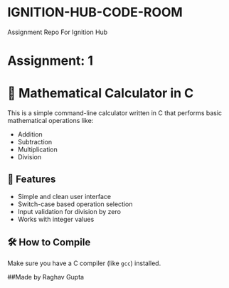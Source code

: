 # IGNITION-HUB-CODE-ROOM
Assignment Repo For Ignition Hub

# Assignment: 1
# 🧮 Mathematical Calculator in C

This is a simple command-line calculator written in C that performs basic mathematical operations like:

- Addition
- Subtraction
- Multiplication
- Division

## 📌 Features

- Simple and clean user interface
- Switch-case based operation selection
- Input validation for division by zero
- Works with integer values

## 🛠️ How to Compile

Make sure you have a C compiler (like `gcc`) installed.

##Made by Raghav Gupta 

